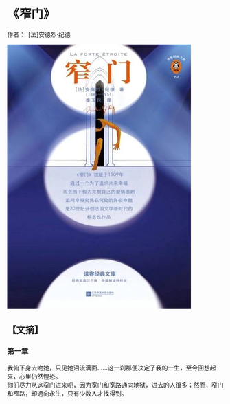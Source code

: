 # 《窄门》

作者： [法]安德烈·纪德

![](./src/20250802101528.jpg)
## 【文摘】
### 第一章

我俯下身去吻她，只见她泪流满面……这一刹那便决定了我的一生，至今回想起来，心里仍然惶恐。    
你们尽力从这窄门进来吧，因为宽门和宽路通向地狱，进去的人很多；然而，窄门和窄路，却通向永生，只有少数人才找得到。